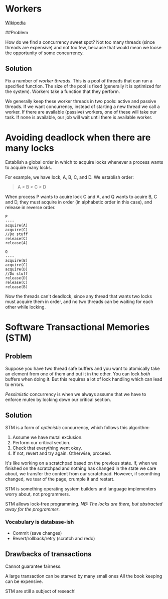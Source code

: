 <link href="/Users/hjort/Code/configs/markdown.css" rel="stylesheet"></link>

# Workers

[Wikipedia](https://en.wikipedia.org/wiki/Thread_pool)

##Problem

How do we find a concurrency sweet spot? Not too many threads (since threads
are expensive) and not too few, because that would mean we loose the
opportunity of some concurrency.

## Solution

Fix a number of *worker threads*. This is a pool of threads that can run a
specified function. The size of the pool is fixed (generally it is optimized
for the system). Workers take a function that they perform.

We generally keep these worker threads in two pools: active and passive
threads. If we want concurrency, instead of starting a new thread we call a
worker. If there are available (passive) workers, one of these will take our
task. If none is available, our job will wait until there is available worker.

# Avoiding deadlock when there are many locks

Establish a global order in which to acquire locks whenever a process wants to
acquire many locks.

For example, we have lock, A, B, C, and D. We establish order:

>    A > B > C > D

When process P wants to acuire lock C and A, and Q wants to acuire B, C and D,
they must acquire in order (in alphabetic order in this case), and release in
reverse order.

    P
    ----
    acquire(A)
    acquire(C)
    //Do stuff
    release(C)
    release(A)

    Q
    ----
    acquire(B)
    acquire(C)
    acquire(D)
    //Do stuff
    release(D)
    release(C)
    release(B)

Now the threads can't deadlock, since any thread that wants two locks must
acquire them in order, and no two threads can be waiting for each other while
locking.

# Software Transactional Memories (STM)

## Problem

Suppose you have two thread safe buffers and you want to atomically take an
element from one of them and put it in the other. You can lock *both* buffers
when doing it. But this requires a lot of lock handling which can lead to
errors.

*Pessimistic* concurrency is when we always assume that we have to enforce
mutex by locking down our critical section.

## Solution

STM is a form of *optimistic* concurrency, which follows this algorithm:

1. Assume we have mutal exclusion.
2. Perform our critical section.
3. Check that everything went okay.
4. If not, revert and try again. Otherwise, proceed.

It's like working on a scratchpad based on the previous state. If, when we
finished on the scratchpad and nothing has changed in the state we care about,
we transfer the content from our scratchpad. However, if seomthing changed, we
tear of the page, crumple it and restart.

STM is something operating system builders and language implementers worry
about, not programmers.

STM allows lock-free programming. *NB: The locks are there, but abstracted away
for the programmer*.

### Vocabulary is database-ish

* Commit (save changes)
* Revert/rollback/retry (scratch and redo)

## Drawbacks of transactions

Cannot guarantee fairness.

A large transaction can be starved by many small ones
All the book keeping can be expensive.

STM are still a subject of reseach!
